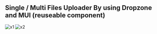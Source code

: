## Single / Multi Files Uploader By using Dropzone and MUI (reuseable component)

![x1](https://github.com/user-attachments/assets/0bdc67c4-72ee-49e8-97d9-e3061b2d8b1d)
![x2](https://github.com/user-attachments/assets/f98cb9e5-7eeb-4ca5-b8ca-acd80d2d9778)
